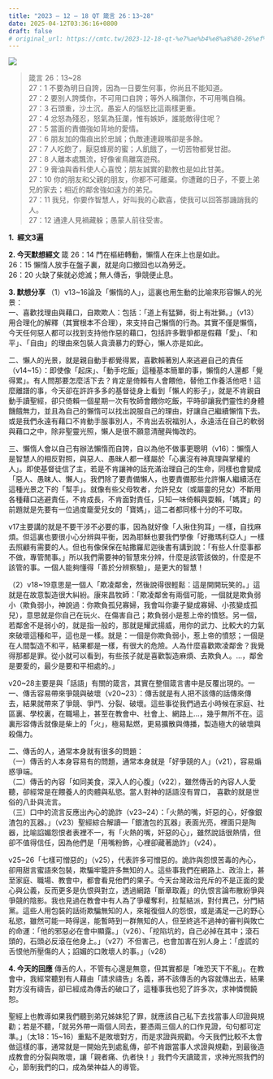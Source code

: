 ```yaml
---
title: "2023 – 12 – 18 QT 箴言 26：13~28"
date: 2025-04-12T03:36:16+0800
draft: false
# original_url: https://cmtc.tw/2023-12-18-qt-%e7%ae%b4%e8%a8%80-26%ef%bc%9a1328
---
```


![](/images/qt.jpg)
> 箴言 26：13\~28  
> 27：1 不要為明日自誇，因為一日要生何事，你尚且不能知道。  
> 27：2 要別人誇獎你，不可用口自誇；等外人稱讚你，不可用嘴自稱。  
> 27：3 石頭重，沙土沉，愚妄人的惱怒比這兩樣更重。  
> 27：4 忿怒為殘忍，怒氣為狂瀾，惟有嫉妒，誰能敵得住呢？  
> 27：5 當面的責備強如背地的愛情。  
> 27：6 朋友加的傷痕出於忠誠；仇敵連連親嘴卻是多餘。  
> 27：7 人吃飽了，厭惡蜂房的蜜；人飢餓了，一切苦物都覺甘甜。  
> 27：8 人離本處飄流，好像雀鳥離窩遊飛。  
> 27：9 膏油與香料使人心喜悅；朋友誠實的勸教也是如此甘美。  
> 27：10 你的朋友和父親的朋友，你都不可離棄。你遭難的日子，不要上弟兄的家去；相近的鄰舍強如遠方的弟兄。  
> 27：11 我兒，你要作智慧人，好叫我的心歡喜，使我可以回答那譏誚我的人。  
> 27：12 通達人見禍藏躲；愚蒙人前往受害。

**1.  經文3遍**

**2. 今天默想經文**
箴 26：14 門在樞紐轉動，懶惰人在床上也是如此。  
26：15 懶惰人放手在盤子裏，就是向口撤回也以為勞乏。  
26：20 火缺了柴就必熄滅；無人傳舌，爭競便止息。

**3. 默想分享**
（1）v13\~16論及「懶惰的人」，這裏也用生動的比喻來形容懶人的光景：  
一、喜歡找理由與藉口，自欺欺人：包括：「道上有猛獅，街上有壯獅。」（v13）用合理化的解釋（其實根本不合理），來支持自己懶惰的行為。其實不僅是懶惰，今天任何惡人都可以找到支持他作惡的藉口，包括許多戰爭都是假藉「愛」、「和平」、「自由」的理由來包裝人貪瀆暴力的野心，懶人亦是如此。

二、懶人的光景，就是親自動手都覺得累，喜歡賴著別人來逃避自己的責任（v14\~15）：即使像「起床」、「動手吃飯」這種基本簡單的事，懶惰的人還都「覺得累」。有人問那要怎麼活下去？肯定是倚賴有人會餵他，替他工作養活他吧！這麼離譜的事，今天卻在許許多多的基督徒身上看到「懶人的影子」，就是不肯親自動手讀聖經，卻只倚賴一個星期一次有牧師會餵你吃飯，平時卻讓我們靈性的身體饑餓無力，並且為自己的懶惰可以找出說服自己的理由，好讓自己繼續懶惰下去。或是我們永遠有藉口不肯動手服事別人，不肯出去祝福別人，永遠活在自己的軟弱與藉口之中，除非聖靈光照，懶人是很不願意清醒與悔改的。

三、懶惰人會以自己有辦法懶惰而自誇，自以為他不做事更聰明（v16）：懶惰人是智慧人的相反對照，與惡人、愚昧人都一樣屬於「心裏沒有神真理與掌權的人」。即使基督徒信了主，若是不肯讓神的話充滿治理自己的生命，同樣也會變成「惡人、愚昧人、懶人」。我們除了要責備懶人，也要責備那些允許懶人繼續活在這種光景之下的「幫手」。就像有些父母牧者，允許兒女（或屬靈的兒女）不斷用各種藉口逃避責任，不肯成長，不肯面對責任，只知一味倚賴與耍賴，「媽寶」的前題就是先要有一位過度竉愛兒女的「寶媽」，這二者都同樣十分的不可取。

v17主要講的就是不要干涉不必要的事，因為就好像「人揪住狗耳」一樣，自找麻煩。但這裏也要很小心分辨與平衡，因為耶穌也要我們學像「好撒瑪利亞人」一樣去照顧有需要的人。但也有像保保在帖撒羅尼迦後書有講到說：「有些人什麼事都不做，專管閒事。」所以我們需要神的智慧來分辨，什麼是該管該做的，什麼是不該管的事。一個人能夠懂得「善於分辨察驗」，是更大的智慧！

（2）v18\~19意思是一個人「欺凌鄰舍，然後說得很輕鬆：這是開開玩笑的。」這就是在故意製造很大糾紛。康來昌牧師：「欺凌鄰舍有兩個可能，一個就是欺負弱小（欺負弱小，神說過：你欺負孤兒寡婦，我會叫你妻子變成寡婦、小孩變成孤兒），意思就是你自己在玩火、在傷害自己；欺負弱小是惹上帝的憤怒。另一個，若鄰舍不是弱小的，就是指一般的，那就是耀武揚威，用你的武力、比較大的力氣來破壞這種和平，這也是一樣。就是：一個是你欺負弱小，惹上帝的憤怒；一個是在人間製造不和平，結果都是一樣，有很大的危險。人為什麼喜歡欺凌鄰舍？我覺得那都是罪。從小就可以看到，有些孩子就是喜歡製造麻煩、去欺負人。…，鄰舍是要愛的，最少是要和平相處的。」

v20\~28主要是與「話語」有關的箴言，其實在整個箴言書中是反覆出現的。一  
一、傳舌容易帶來爭競與破壞（v20\~23）：傳舌就是有人把不該傳的話傳來傳去，結果就帶來了爭競、爭鬥、分裂、破壞。這些事從我們過去小時候在家庭、社區裏、學校裏，在職場上，甚至在教會中、社會上、網路上…，幾乎無所不在。這裏形容傳舌就像是柴上的「火」，極易點燃，更易擴散與傳播，製造極大的破壞與殺傷力。

二、傳舌的人，通常本身就有很多的問題：  
（一）傳舌的人本身容易有的問題，通常本身就是「好爭競的人」（v21），容易煽惑爭端。  
（二）傳舌的內容「如同美食，深入人的心腹」（v22），雖然傳舌的內容人人愛聽，卻經常是在餵養人的肉體與私慾。當人對神的話語沒有胃口， 喜歡的就是世俗的八卦與流言。  
（三）口中的流言反應出內心的詭詐（v23\~24）：「火熱的嘴，奸惡的心，好像銀渣包的瓦器。」（v23）聖經綜合解讀—「銀渣包的瓦器」表面光亮，裡面只是陶器，比喻諂媚怨恨者表裡不一，有「火熱的嘴，奸惡的心」，雖然說話很熱情，但卻不值得信任，因為他們是「用嘴粉飾，心裡卻藏著詭詐」（v24）。

v25\~26「七樣可憎惡的」（v25），代表許多可憎惡的。詭詐與怨恨苦毒的內心，卻用甜言蜜語來包裝，欺騙牢籠許多無知的人。這些事我們在網路上、政治上，甚至家庭、職場、教會中，都會看見他們的果子。今天台灣政治充斥的不是正面的愛心與公義，反而更多是仇恨與對立，透過網路「斷章取義」的仇恨言論布散紛爭與爭競的陰影。我也見過在教會中有人為了爭權奪利，拉幫結派，對付異己，分門結黨。這些人用包裝的話術欺騙無知的人，來報復個人的怨恨，或是滿足一己的野心私慾，雖然可能一時得逞，能暫時到一群無知的人，但至終逃不過神的審判與敗亡的命運：「他的邪惡必在會中顯露。」（v26）、「挖陷坑的，自己必掉在其中；滾石頭的，石頭必反滾在他身上。」（v27）不但害己，也會加害在別人身上：「虛謊的舌恨他所壓傷的人；諂媚的口敗壞人的事。」（v28）

**4. 今天的回應**
傳舌的人，不管有心還是無意，但其實都是「唯恐天下不亂」。在教會中，我經常聽到有人藉由「請求禱告」名義，將不該傳舌的內容就傳出去，結果對方沒有禱告，卻已經成為傳舌的破口了，這種事我也犯了許多次，求神憐憫饒恕。

聖經上也教導如果我們聽到弟兄姊妹犯了罪，就應該自己私下去找當事人印證與規勸；若是不聽，「就另外帶一兩個人同去，要憑兩三個人的口作見證，句句都可定準。」（太18：15\~16）重點不是敗壞對方，而是求證與規勸。今天我們比較不太會做這樣的事，通常就是一開始先到處亂傳，卻不肯跟當事人求證與規勸，到最後造成教會的分裂與敗壞，讓「親者痛、仇者快！」我們今天讀箴言，求神光照我們的心，節制我們的口，成為榮神益人的導管。
